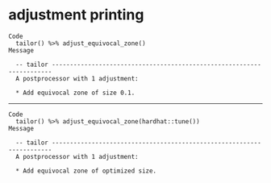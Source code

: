 # adjustment printing

    Code
      tailor() %>% adjust_equivocal_zone()
    Message
      
      -- tailor ----------------------------------------------------------------------
      A postprocessor with 1 adjustment:
      
      * Add equivocal zone of size 0.1.

---

    Code
      tailor() %>% adjust_equivocal_zone(hardhat::tune())
    Message
      
      -- tailor ----------------------------------------------------------------------
      A postprocessor with 1 adjustment:
      
      * Add equivocal zone of optimized size.

